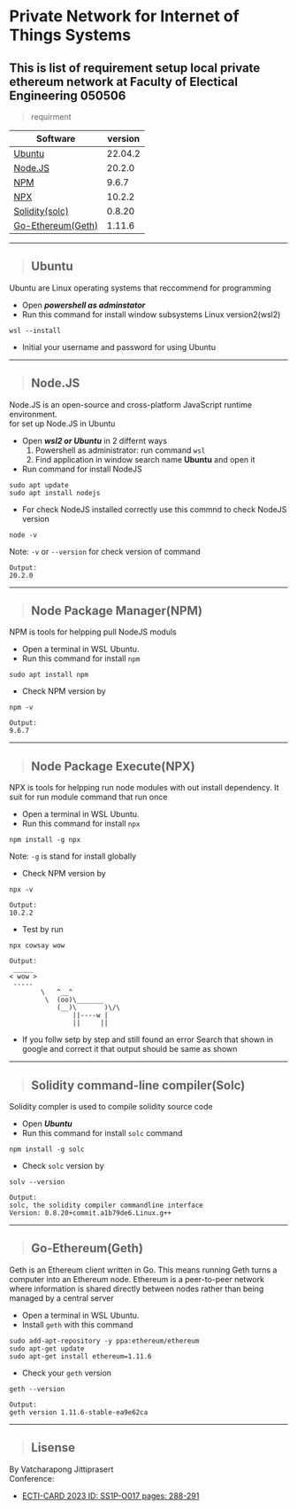 # Private Network for Internet of Things Systems
This is list of requirement setup local private ethereum network at Faculty of Electical Engineering 050506
---
> requirment

|Software|version|
|--------|-------|
|[Ubuntu](#ubuntu)|22.04.2|
|[Node.JS](#nodejs)|20.2.0|
|[NPM](#node-package-managernpm)|9.6.7|
|[NPX](#node-package-executenpx)|10.2.2|
|[Solidity(solc)](#solidity-command-line-compilersolc)|0.8.20|
|[Go-Ethereum(Geth)](#go-ethereumgeth)|1.11.6|
---
> ## Ubuntu 
Ubuntu are Linux operating systems that reccommend for programming  
* Open _**powershell as adminstator**_ 
* Run this command for install window subsystems Linux version2(wsl2) 
```
wsl --install
```
* Initial your username and password for using Ubuntu
---
> ## Node.JS 
Node.JS is an open-source and cross-platform JavaScript runtime environment.  
for set up Node.JS in Ubuntu
* Open _**wsl2 or Ubuntu**_ in 2 differnt ways
    1. Powershell as administrator: run command `wsl`
    2. Find application in window search name **Ubuntu** and open it
* Run command for install NodeJS
```
sudo apt update
sudo apt install nodejs
```
* For check NodeJS installed correctly use this commnd to check  NodeJS version
```
node -v
```
Note: `-v` or `--version` for check version of command
```
Output:
20.2.0
```
---
> ## Node Package Manager(NPM)
NPM is tools for helpping pull NodeJS moduls
* Open a terminal in WSL Ubuntu.
* Run this command for install `npm`
```
sudo apt install npm
```
* Check NPM version by
```
npm -v
```
```
Output:
9.6.7
```
---
> ## Node Package Execute(NPX)
NPX is tools for helpping run node modules with out install dependency. It suit for run module command that run once 
* Open a terminal in WSL Ubuntu.
* Run this command for install `npx`
```
npm install -g npx
```
Note: `-g` is stand for install globally
* Check NPM version by
```
npx -v
```
```
Output:
10.2.2
```
* Test by run
```
npx cowsay wow
```
```
Output:
 _____
< wow >
 -----
        \   ^__^
         \  (oo)\_______
            (__)\       )\/\
                ||----w |
                ||     ||
```
* If you follw setp by step and still found an error Search that shown in google and correct it that output should be same as shown
---
> ## Solidity command-line compiler(Solc)
Solidity compler is used to compile solidity source code
* Open _**Ubuntu**_
* Run this command for install `solc` command
```
npm install -g solc
```
* Check `solc` version by
```
solv --version
```
```
Output:
solc, the solidity compiler commandline interface
Version: 0.8.20+commit.a1b79de6.Linux.g++
```
---
> ## Go-Ethereum(Geth)
Geth is an Ethereum client written in Go. This means running Geth turns a computer into an Ethereum node. Ethereum is a peer-to-peer network where information is shared directly between nodes rather than being managed by a central server
* Open a terminal in WSL Ubuntu.
* Install `geth`  with this command
```
sudo add-apt-repository -y ppa:ethereum/ethereum
sudo apt-get update
sudo apt-get install ethereum=1.11.6
```
* Check your `geth` version
```
geth --version
```
```
Output:
geth version 1.11.6-stable-ea9e62ca
```
---
> ## Lisense
By Vatcharapong Jittiprasert   
Conference: 
* [ECTI-CARD 2023 ID: SS1P-O017 pages: 288-291](https://ecticard2023.ecticard.org/wp-content/uploads/2023/06/ECTICARD-2023-Proceeding-Full-Paper.pdf)